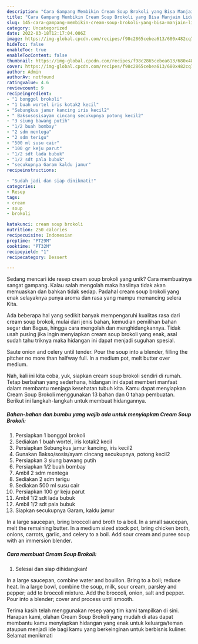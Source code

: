 ```yaml
---
description: "Cara Gampang Membikin Cream Soup Brokoli yang Bisa Manjain Lidah"
title: "Cara Gampang Membikin Cream Soup Brokoli yang Bisa Manjain Lidah"
slug: 145-cara-gampang-membikin-cream-soup-brokoli-yang-bisa-manjain-lidah
category: Uncategorized
date: 2022-03-18T12:17:04.006Z
image: https://img-global.cpcdn.com/recipes/f98c2865cebea613/680x482cq70/cream-soup-brokoli-foto-resep-utama.jpg
hideToc: false
enableToc: true
enableTocContent: false
thumbnail: https://img-global.cpcdn.com/recipes/f98c2865cebea613/680x482cq70/cream-soup-brokoli-foto-resep-utama.jpg
cover: https://img-global.cpcdn.com/recipes/f98c2865cebea613/680x482cq70/cream-soup-brokoli-foto-resep-utama.jpg
author: Admin
authorAv: notfound
ratingvalue: 4.6
reviewcount: 9
recipeingredient:
- "1 bonggol brokoli"
- "1 buah wortel iris kotak2 kecil"
- "Sebungkus jamur kancing iris kecil2"
- " Baksososisayam cincang secukupnya potong kecil2"
- "3 siung bawang putih"
- "1/2 buah bombay"
- "2 sdm mentega"
- "2 sdm terigu"
- "500 ml susu cair"
- "100 gr keju parut"
- "1/2 sdt lada bubuk"
- "1/2 sdt pala bubuk"
- "secukupnya Garam kaldu jamur"
recipeinstructions:

- "Sudah jadi dan siap dinikmati!"
categories:
- Resep
tags:
- cream
- soup
- brokoli

katakunci: cream soup brokoli 
nutrition: 250 calories
recipecuisine: Indonesian
preptime: "PT29M"
cooktime: "PT32M"
recipeyield: "1"
recipecategory: Dessert

---
```





Sedang mencari ide resep cream soup brokoli yang unik? Cara membuatnya sangat gampang. Kalau salah mengolah maka hasilnya tidak akan memuaskan dan bahkan tidak sedap. Padahal cream soup brokoli yang enak selayaknya punya aroma dan rasa yang mampu memancing selera Kita.





Ada beberapa hal yang sedikit banyak mempengaruhi kualitas rasa dari cream soup brokoli, mulai dari jenis bahan, kemudian pemilihan bahan segar dan Bagus, hingga cara mengolah dan menghidangkannya. Tidak usah pusing jika ingin menyiapkan cream soup brokoli yang enak,      asal sudah tahu triknya maka hidangan ini dapat menjadi suguhan spesial.














Saute onion and celery until tender. Pour the soup into a blender, filling the pitcher no more than halfway full. In a medium pot, melt butter over medium.






Nah, kali ini kita coba, yuk, siapkan cream soup brokoli sendiri di rumah. Tetap berbahan yang sederhana, hidangan ini dapat memberi manfaat dalam membantu menjaga kesehatan tubuh kita. Kamu dapat menyiapkan Cream Soup Brokoli menggunakan 13 bahan dan 0 tahap pembuatan. Berikut ini langkah-langkah untuk membuat hidangannya.

<!--inarticleads1-->

##### Bahan-bahan dan bumbu yang wajib ada untuk menyiapkan Cream Soup Brokoli:

1. Persiapkan 1 bonggol brokoli
1. Sediakan 1 buah wortel, iris kotak2 kecil
1. Persiapkan Sebungkus jamur kancing, iris kecil2
1. Gunakan  Bakso/sosis/ayam cincang secukupnya, potong kecil2
1. Persiapkan 3 siung bawang putih
1. Persiapkan 1/2 buah bombay
1. Ambil 2 sdm mentega
1. Sediakan 2 sdm terigu
1. Sediakan 500 ml susu cair
1. Persiapkan 100 gr keju parut
1. Ambil 1/2 sdt lada bubuk
1. Ambil 1/2 sdt pala bubuk
1. Siapkan secukupnya Garam, kaldu jamur


In a large saucepan, bring broccoli and broth to a boil. In a small saucepan, melt the remaining butter. In a medium sized stock pot, bring chicken broth, onions, carrots, garlic, and celery to a boil. Add sour cream and puree soup with an immersion blender. 

<!--inarticleads2-->

##### Cara membuat Cream Soup Brokoli:


1. Selesai dan siap dihidangkan!

In a large saucepan, combine water and bouillon. Bring to a boil; reduce heat. In a large bowl, combine the soup, milk, sour cream, parsley and pepper; add to broccoli mixture. Add the broccoli, onion, salt and pepper. Pour into a blender; cover and process until smooth. 

Terima kasih telah menggunakan resep yang tim kami tampilkan di sini. Harapan kami, olahan Cream Soup Brokoli yang mudah di atas dapat membantu kamu menyiapkan hidangan yang enak untuk keluarga/teman ataupun menjadi ide bagi kamu yang berkeinginan untuk berbisnis kuliner. Selamat menikmati
